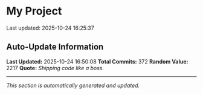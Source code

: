 # My Project


Last updated: 2025-10-24 16:25:37




















































































































































































































































































































































































## Auto-Update Information

**Last Updated:** 2025-10-24 16:50:08
**Total Commits:** 372
**Random Value:** 2217
**Quote:** _Shipping code like a boss._

---
_This section is automatically generated and updated._